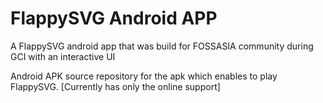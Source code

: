 # FlappySVG Android APP
A FlappySVG android app that was build for FOSSASIA community during GCI with an interactive UI

Android APK source repository for the apk which enables to play FlappySVG. [Currently has only the online support]
